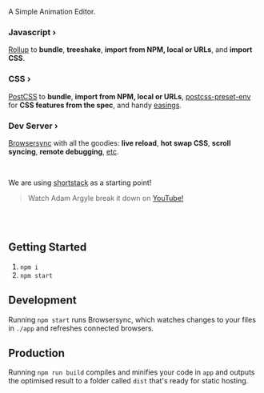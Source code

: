 A Simple Animation Editor.


### Javascript ›
[Rollup](https://rollupjs.org) to **bundle**, **treeshake**, **import from NPM, local or URLs**, and **import CSS**. 

### CSS ›
[PostCSS](https://postcss.org) to  **bundle**, **import from NPM, local or URLs**, [postcss-preset-env](https://preset-env.cssdb.org/) for **CSS features from the spec**, and handy [easings](https://easings.net). 

### Dev Server ›
[Browsersync](https://www.browsersync.io) with all the goodies: **live reload**, **hot swap CSS**, **scroll syncing**, **remote debugging**, [etc](https://www.browsersync.io).

<br>

We are using [shortstack](https://github.com/shortstack) as a starting point!
> Watch Adam Argyle break it down on [YouTube!](https://links.argyle.ink/shortstack)

<br><br>

## Getting Started
1. `npm i`
1. `npm start`

## Development
Running `npm start` runs Browsersync, which watches changes to your files in `./app` and refreshes connected browsers.

## Production
Running `npm run build` compiles and minifies your code in `app` and outputs the optimised result to a folder called `dist` that's ready for static hosting.
